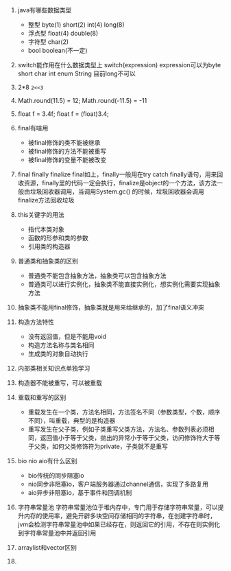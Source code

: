 1. java有哪些数据类型
    - 整型 byte(1) short(2) int(4) long(8)
    - 浮点型 float(4) double(8)
    - 字符型 char(2)
    - bool boolean(不一定)
2. switch能作用在什么数据类型上
   switch(expression) expression可以为byte short char int enum String 目前long不可以
3. 2*8 `2<<3`
4. Math.round(11.5) = 12; Math.round(-11.5) = -11
5. float f = 3.4f; float f = (float)3.4;
6. final有啥用
    - 被final修饰的类不能被继承
    - 被final修饰的方法不能被重写
    - 被final修饰的变量不能被改变

7. final finally finalize
   final如上，finally一般用在try catch
   finally语句，用来回收资源，finally里的代码一定会执行，finalize是object的一个方法，该方法一般由垃圾回收器调用，当调用System.gc()
   的时候，垃圾回收器会调用finalize方法回收垃圾
8. this关键字的用法
   - 指代本类对象
   - 函数的形参和类的参数
   - 引用类的构造器
9. 普通类和抽象类的区别
   - 普通类不能包含抽象方法，抽象类可以包含抽象方法
   - 普通类可以进行实例化，抽象类不能直接实例化，想实例化需要实现抽象方法
10. 抽象类不能用final修饰，抽象类就是用来给继承的，加了final语义冲突
11. 构造方法特性
    - 没有返回值，但是不能用void
    - 构造方法名称与类名相同
    - 生成类的对象自动执行
12. 内部类相关知识点单独学习
13. 构造器不能被重写，可以被重载
14. 重载和重写的区别
    - 重载发生在一个类，方法名相同，方法签名不同（参数类型，个数，顺序不同），叫重载，典型的是构造器
    - 重写发生在父子类，例如子类重写父类方法，方法名、参数列表必须相同，返回值小于等于父类，抛出的异常小于等于父类，访问修饰符大于等于父类，如何父类修饰符为private，子类就不是重写
15. bio nio aio有什么区别
    - bio传统的同步阻塞io
    - nio同步非阻塞io，客户端服务器通过channel通信，实现了多路复用
    - aio异步非阻塞io，基于事件和回调机制
16. 字符串常量池
字符串常量池位于堆内存中，专门用于存储字符串常量，可以提升内存的使用率，避免开辟多块空间存储相同的字符串，在创建字符串时，jvm会检测字符串常量池中如果已经存在，则返回它的引用，不存在则实例化到字符串常量池中并返回引用
17. arraylist和vector区别
18. 
    